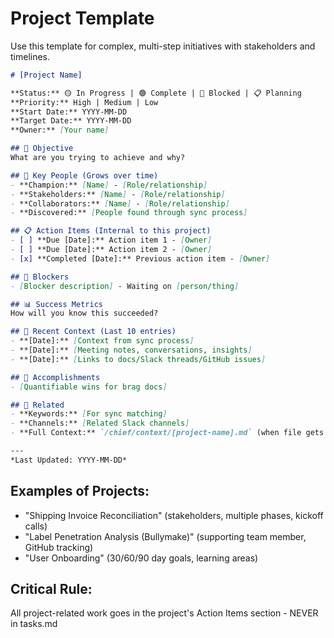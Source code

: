 # Project Template

Use this template for complex, multi-step initiatives with stakeholders and timelines.

```markdown
# [Project Name]

**Status:** 🟡 In Progress | 🟢 Complete | 🔴 Blocked | 📋 Planning  
**Priority:** High | Medium | Low  
**Start Date:** YYYY-MM-DD  
**Target Date:** YYYY-MM-DD  
**Owner:** [Your name]  

## 🎯 Objective
What are you trying to achieve and why?

## 👥 Key People (Grows over time)
- **Champion:** [Name] - [Role/relationship]
- **Stakeholders:** [Name] - [Role/relationship]  
- **Collaborators:** [Name] - [Role/relationship]
- **Discovered:** [People found through sync process]

## 📋 Action Items (Internal to this project)
- [ ] **Due [Date]:** Action item 1 - [Owner]
- [ ] **Due [Date]:** Action item 2 - [Owner]
- [x] **Completed [Date]:** Previous action item - [Owner]

## 🚧 Blockers
- [Blocker description] - Waiting on [person/thing]

## 📊 Success Metrics
How will you know this succeeded?

## 📝 Recent Context (Last 10 entries)
- **[Date]:** [Context from sync process]
- **[Date]:** [Meeting notes, conversations, insights]
- **[Date]:** [Links to docs/Slack threads/GitHub issues]

## 🎉 Accomplishments
- [Quantifiable wins for brag docs]

## 🔗 Related
- **Keywords:** [For sync matching]
- **Channels:** [Related Slack channels]
- **Full Context:** `/chief/context/[project-name].md` (when file gets large)

---
*Last Updated: YYYY-MM-DD*
```

## Examples of Projects:
- "Shipping Invoice Reconciliation" (stakeholders, multiple phases, kickoff calls)
- "Label Penetration Analysis (Bullymake)" (supporting team member, GitHub tracking)
- "User Onboarding" (30/60/90 day goals, learning areas)

## Critical Rule:
All project-related work goes in the project's Action Items section - NEVER in tasks.md

